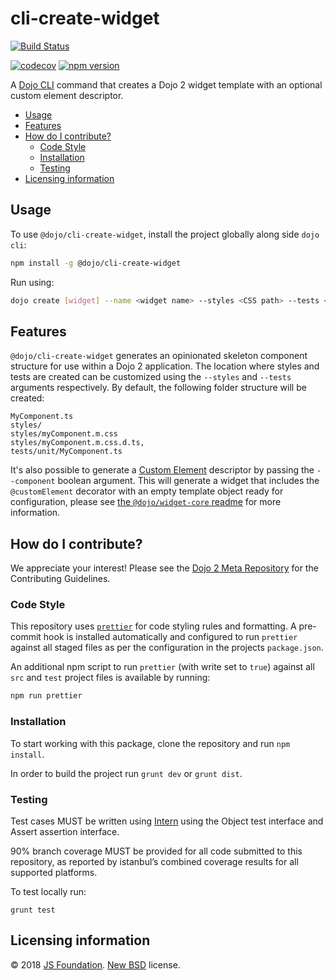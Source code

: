 # cli-create-widget

[![Build Status](https://travis-ci.org/dojo/cli-create-widget.svg?branch=master)](https://travis-ci.org/dojo/cli-create-widget)
<!-- [![Build status](https://ci.appveyor.com/api/projects/status/ap88vuv8xsuelowm/branch/master?svg=true)](https://ci.appveyor.com/project/Dojo/cli-create-widget/branch/master) -->
[![codecov](https://codecov.io/gh/dojo/cli-create-widget/branch/master/graph/badge.svg)](https://codecov.io/gh/dojo/cli-create-widget)
[![npm version](https://badge.fury.io/js/%40dojo%2Fcli-create-widget.svg)](https://badge.fury.io/js/%40dojo%2Fcli-create-widget)

A [Dojo CLI](https://github/dojo/cli) command that creates a Dojo 2 widget template with an optional custom element descriptor.

- [Usage](#usage)
- [Features](#features)
- [How do I contribute?](#how-do-i-contribute)
  - [Code Style](#code-style)
  - [Installation](#installation)
  - [Testing](#testing)
- [Licensing information](#licensing-information)

## Usage

To use `@dojo/cli-create-widget`, install the project globally along side `dojo cli`:

```bash
npm install -g @dojo/cli-create-widget
```

Run using:

```bash
dojo create [widget] --name <widget name> --styles <CSS path> --tests <test path>
```

## Features

`@dojo/cli-create-widget` generates an opinionated skeleton component structure for use within a Dojo 2 application. The location where styles and tests are created can be customized using the `--styles` and `--tests` arguments respectively. By default, the following folder structure will be created:

```
MyComponent.ts
styles/
styles/myComponent.m.css
styles/myComponent.m.css.d.ts,
tests/unit/MyComponent.ts
```

It's also possible to generate a [Custom Element](https://www.w3.org/TR/2016/WD-custom-elements-20161013/) descriptor by passing the `--component` boolean argument. This will generate a widget that includes the `@customElement` decorator with an empty template object ready for configuration, please see [the `@dojo/widget-core` readme](https://github.com/dojo/widget-core#web-components) for more information.

## How do I contribute?

We appreciate your interest!  Please see the [Dojo 2 Meta Repository](https://github.com/dojo/meta#readme) for the
Contributing Guidelines.

### Code Style

This repository uses [`prettier`](https://prettier.io/) for code styling rules and formatting. A pre-commit hook is installed automatically and configured to run `prettier` against all staged files as per the configuration in the projects `package.json`.

An additional npm script to run `prettier` (with write set to `true`) against all `src` and `test` project files is available by running:

```bash
npm run prettier
```

### Installation

To start working with this package, clone the repository and run `npm install`.

In order to build the project run `grunt dev` or `grunt dist`.

### Testing

Test cases MUST be written using [Intern](https://theintern.github.io) using the Object test interface and Assert assertion interface.

90% branch coverage MUST be provided for all code submitted to this repository, as reported by istanbul’s combined coverage results for all supported platforms.

To test locally run:

`grunt test`

## Licensing information

© 2018 [JS Foundation](https://js.foundation/). [New BSD](http://opensource.org/licenses/BSD-3-Clause) license.
